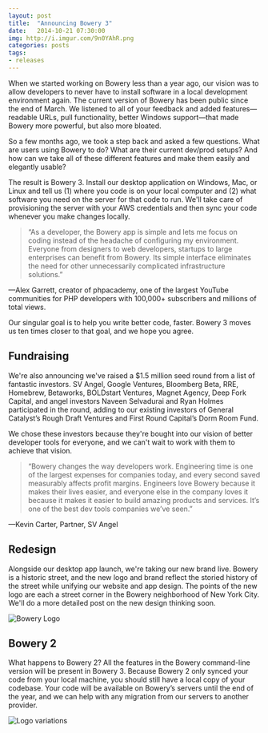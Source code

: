 ```yaml
---
layout: post
title:  "Announcing Bowery 3"
date:   2014-10-21 07:30:00
img: http://i.imgur.com/9n0YAhR.png
categories: posts
tags:
- releases
---
```


<!-- ![Bowery screenshot](http://i.imgur.com/9n0YAhR.png) -->


When we started working on Bowery less than a year ago, our vision was to allow developers to never have to install software in a local development environment again. The current version of Bowery has been public since the end of March. We listened to all of your feedback and added features—readable URLs, pull functionality, better Windows support—that made Bowery more powerful, but also more bloated.

So a few months ago, we took a step back and asked a few questions. What are users using Bowery to do? What are their current dev/prod setups? And how can we take all of these different features and make them easily and elegantly usable?

The result is Bowery 3. Install our desktop application on Windows, Mac, or Linux and tell us (1) where you code is on your local computer and (2) what software you need on the server for that code to run. We'll take care of provisioning the server with your AWS credentials and then sync your code whenever you make changes locally.

> “As a developer, the Bowery app is simple and lets me focus on coding instead of the headache of configuring my environment. Everyone from designers to web developers, startups to large enterprises can benefit from Bowery. Its simple interface eliminates the need for other unnecessarily complicated infrastructure solutions.” 

—Alex Garrett, creator of phpacademy, one of the largest YouTube communities for PHP developers with 100,000+ subscribers and millions of total views.

Our singular goal is to help you write better code, faster. Bowery 3 moves us ten times closer to that goal, and we hope you agree.

## Fundraising
We're also announcing we've raised a $1.5 million seed round from a list of fantastic investors. SV Angel, Google Ventures, Bloomberg Beta, RRE, Homebrew, Betaworks,  BOLDstart Ventures, Magnet Agency, Deep Fork Capital, and angel investors Naveen Selvadurai and Ryan Holmes participated in the round, adding to our existing investors of General Catalyst’s Rough Draft Ventures and First Round Capital’s Dorm Room Fund.

We chose these investors because they're bought into our vision of better developer tools for everyone, and we can't wait to work with them to achieve that vision.

> “Bowery changes the way developers work. Engineering time is one of the largest expenses for companies today, and every second saved measurably affects profit margins. Engineers love Bowery because it makes their lives easier, and everyone else in the company loves it because it makes it easier to build amazing products and services. It’s one of the best dev tools companies we’ve seen.”

—Kevin Carter, Partner, SV Angel


## Redesign
Alongside our desktop app launch, we're taking our new brand live. Bowery is a historic street, and the new logo and brand reflect the storied history of the street while unifying our website and app design. The points of the new logo are each a street corner in the Bowery neighborhood of New York City. We'll do a more detailed post on the new design thinking soon.


![Bowery Logo](http://i.imgur.com/rP3VK1J.png)


## Bowery 2
What happens to Bowery 2? All the features in the Bowery command-line version will be present in Bowery 3. Because Bowery 2 only synced your code from your local machine, you should still have a local copy of your codebase. Your code will be available on Bowery’s servers until the end of the year, and we can help with any migration from our servers to another provider.

![Logo variations](http://i.imgur.com/dcCdrM7.png)

